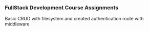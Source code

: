 ### FullStack Development Course Assignments
Basic CRUD with filesystem and created authentication route with middleware
